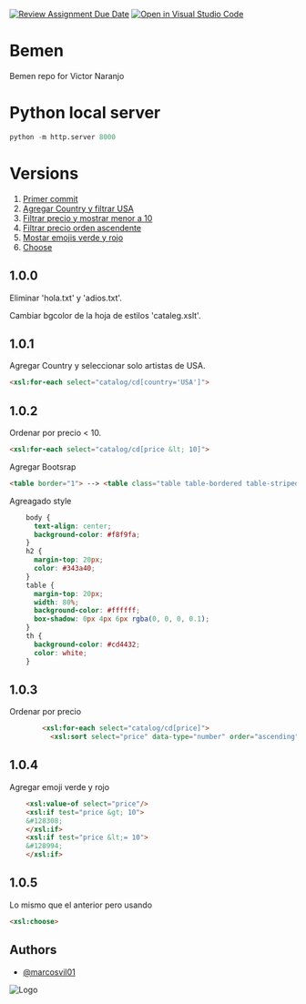 [![Review Assignment Due Date](https://classroom.github.com/assets/deadline-readme-button-22041afd0340ce965d47ae6ef1cefeee28c7c493a6346c4f15d667ab976d596c.svg)](https://classroom.github.com/a/kp0ZOOJS)
[![Open in Visual Studio Code](https://classroom.github.com/assets/open-in-vscode-2e0aaae1b6195c2367325f4f02e2d04e9abb55f0b24a779b69b11b9e10269abc.svg)](https://classroom.github.com/online_ide?assignment_repo_id=16768126&assignment_repo_type=AssignmentRepo)
# Bemen

Bemen repo for Victor Naranjo

# Python local server

```python
python -m http.server 8000
```

# Versions
1.  [Primer commit](#100)
2.  [Agregar Country y filtrar USA](#101)
3.  [Filtrar precio y mostrar menor a 10](#102)
4.  [Filtrar precio orden ascendente](#103)
5.  [Mostar emojis verde y rojo](#104)
6.  [Choose](#105)

## 1.0.0 
Eliminar 'hola.txt' y 'adios.txt'.

Cambiar bgcolor de la hoja de estilos 'cataleg.xslt'.


## 1.0.1
Agregar Country y seleccionar solo artistas de USA.

```html
<xsl:for-each select="catalog/cd[country='USA']">
```

## 1.0.2 

Ordenar por precio < 10.
```html
<xsl:for-each select="catalog/cd[price &lt; 10]">
```
Agregar Bootsrap
```html
<table border="1"> --> <table class="table table-bordered table-striped">
```
Agreagado style
```css
    body {
      text-align: center;
      background-color: #f8f9fa;
    }
    h2 {
      margin-top: 20px;
      color: #343a40;
    }
    table {
      margin-top: 20px;
      width: 80%;
      background-color: #ffffff;
      box-shadow: 0px 4px 6px rgba(0, 0, 0, 0.1);
    }
    th {
      background-color: #cd4432;
      color: white;
    }
```

## 1.0.3

Ordenar por precio

```html
        <xsl:for-each select="catalog/cd[price]">
          <xsl:sort select="price" data-type="number" order="ascending"/>
```

## 1.0.4

Agregar emoji verde y rojo

```html
    <xsl:value-of select="price"/>
    <xsl:if test="price &gt; 10">
    &#128308;
    </xsl:if>
    <xsl:if test="price &lt;= 10">
    &#128994;
    </xsl:if>
```

## 1.0.5

Lo mismo que el anterior pero usando 
```html 
<xsl:choose> 
```

## Authors

- [@marcosvil01](https://www.github.com/marcosvil01)


![Logo](https://bemen3.com/wp-content/uploads/2019/12/bemen-3-secundari.png)

